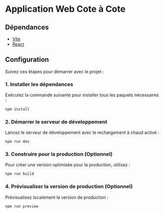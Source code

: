 # Application Web Cote à Cote

## Dépendances

- [Vite](https://vitejs.dev/)
- [React](https://reactjs.org/)

## Configuration

Suivez ces étapes pour démarrer avec le projet :

### 1. Installer les dépendances

Exécutez la commande suivante pour installer tous les paquets nécessaires :

```bash
npm install
```

### 2. Démarrer le serveur de développement

Lancez le serveur de développement avec le rechargement à chaud activé :

```bash
npm run dev
```

### 3. Construire pour la production (Optionnel)

Pour créer une version optimisée pour la production, utilisez :

```bash
npm run build
```

### 4. Prévisualiser la version de production (Optionnel)

Prévisualisez localement la version de production :

```bash
npm run preview
```